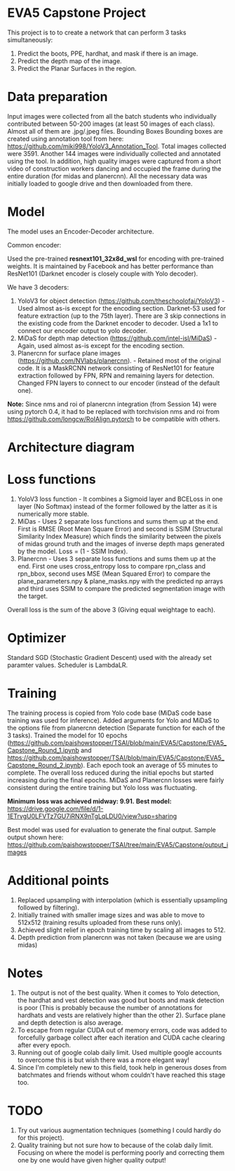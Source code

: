 EVA5 Capstone Project
=====================

This project is to to create a network that can perform 3 tasks simultaneously:

1. Predict the boots, PPE, hardhat, and mask if there is an image.
2. Predict the depth map of the image.
3. Predict the Planar Surfaces in the region.

Data preparation
================

Input images were collected from all the batch students who individually contributed between 50-200 images (at least 50 images of each class). Almost all of them are .jpg/.jpeg files. Bounding Boxes Bounding boxes are created using annotation tool from here: https://github.com/miki998/YoloV3_Annotation_Tool. Total images collected were 3591. Another 144 images were individually collected and annotated using the tool. In addition, high quality images were captured from a short video of construction workers dancing and occupied the frame during the entire duration (for midas and planercnn). All the necessary data was initially loaded to google drive and then downloaded from there.

Model
=====

The model uses an Encoder-Decoder architecture.

Common encoder:

Used the pre-trained **resnext101_32x8d_wsl** for encoding with pre-trained weights. It is maintained by Facebook and has better performance than ResNet101 (Darknet encoder is closely couple with Yolo decoder).

We have 3 decoders:

1. YoloV3 for object detection (https://github.com/theschoolofai/YoloV3) - Used almost as-is except for the encoding section. Darknet-53 used for feature extraction (up to the 75th layer). There are 3 skip connections in the existing code from the Darknet encoder to decoder. Used a 1x1 to connect our encoder output to yolo decoder.
2. MiDaS for depth map detection (https://github.com/intel-isl/MiDaS) - Again, used almost as-is except for the encoding section.
3. Planercnn for surface plane images (https://github.com/NVlabs/planercnn). - Retained most of the original code. It is a MaskRCNN network consisting of ResNet101 for feature extraction followed by FPN, RPN and remaining layers for detection. Changed FPN layers to connect to our encoder (instead of the default one).

**Note:** Since nms and roi of planercnn integration (from Session 14) were using pytorch 0.4, it had to be replaced with torchvision nms and roi from https://github.com/longcw/RoIAlign.pytorch to be compatible with others.

Architecture diagram
====================


Loss functions
==============

1. YoloV3 loss function - It combines a Sigmoid layer and BCELoss in one layer (No Softmax) instead of the former followed by the latter as it is numerically more stable.
2. MiDas - Uses 2 separate loss functions and sums them up at the end. First is RMSE (Root Mean Square Error) and second is SSIM (Structural Similarity Index Measure) which finds the similarity between the pixels of midas ground truth and the images of inverse depth maps generated by the model. Loss = (1 - SSIM Index).
3. Planercnn - Uses 3 separate loss functions and sums them up at the end. First one uses cross_entropy loss to compare rpn_class and rpn_bbox, second uses MSE (Mean Squared Error) to compare the plane_parameters.npy & plane_masks.npy with the predicted np arrays and third uses SSIM to compare the predicted segmentation image with the target.

Overall loss is the sum of the above 3 (Giving equal weightage to each).

Optimizer
=========

Standard SGD (Stochastic Gradient Descent) used with the already set paramter values. Scheduler is LambdaLR.

Training
========

The training process is copied from Yolo code base (MiDaS code base training was used for inference). Added arguments for Yolo and MiDaS to the options file from planercnn detection (Separate function for each of the 3 tasks). Trained the model for 10 epochs (https://github.com/paishowstopper/TSAI/blob/main/EVA5/Capstone/EVA5_Capstone_Round_1.ipynb and https://github.com/paishowstopper/TSAI/blob/main/EVA5/Capstone/EVA5_Capstone_Round_2.ipynb). Each epoch took an average of 55 minutes to complete. The overall loss reduced during the initial epochs but started increasing during the final epochs. MiDaS and Planercnn losses were fairly consistent during the entire training but Yolo loss was fluctuating. 

**Minimum loss was achieved midway: 9.91.**
**Best model:** https://drive.google.com/file/d/1-1ETrvgU0LFVTz7GU7iRNX9nTgLqLDU0/view?usp=sharing

Best model was used for evaluation to generate the final output. Sample output shown here: https://github.com/paishowstopper/TSAI/tree/main/EVA5/Capstone/output_images

Additional points
=================

1. Replaced upsampling with interpolation (which is essentially upsampling followed by filtering).
2. Initially trained with smaller image sizes and was able to move to 512x512 (training results uploaded from these runs only).
3. Achieved slight relief in epoch training time by scaling all images to 512.
4. Depth prediction from planercnn was not taken (because we are using midas)

Notes
=====

1. The output is not of the best quality. When it comes to Yolo detection, the hardhat and vest detection was good but boots and mask detection is poor (This is probably because the number of annotations for hardhats and vests are relatively higher than the other 2). Surface plane and depth detection is also average. 
2. To escape from regular CUDA out of memory errors, code was added to forcefully garbage collect after each iteration and CUDA cache clearing after every epoch.
3. Running out of google colab daily limit. Used multiple google accounts to overcome this is but wish there was a more elegant way!
4. Since I'm completely new to this field, took help in generous doses from batchmates and friends without whom couldn't have reached this stage too.

TODO
====

1. Try out various augmentation techniques (something I could hardly do for this project).
2. Quality training but not sure how to because of the colab daily limit. Focusing on where the model is performing poorly and correcting them one by one would have given higher quality output!
